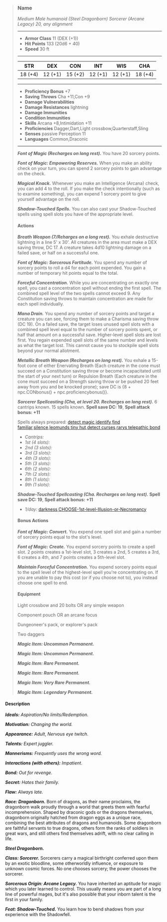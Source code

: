 >### Name
>*Medium Male humanoid (Steel Dragonborn) Sorcerer (Arcane Legacy) 20, any alignment*
>___
>- **Armor Class** 11 (DEX (+1))
>- **Hit Points** 133 (20d6 + 40)
>- **Speed** 30 ft
>___
>|**STR**|**DEX**|**CON**|**INT**|**WIS**|**CHA**|
>|:-:|:-:|:-:|:-:|:-:|:-:|
>|18 (+4)|12 (+1)|15 (+2)|12 (+1)|12 (+1)|18 (+4)|
>___
>- **Proficiency Bonus** +7
>- **Saving Throws** Cha +11,Con +9
>- **Damage Vulnerabilities** 
>- **Damage Resistances** lightning
>- **Damage Immunities** 
>- **Condition Immunities** 
>- **Skills** Arcana +8,Intimidation +11
>- **Proficiencies** Dagger,Dart,Light crossbow,Quarterstaff,Sling
>- **Senses** passive Perception 11
>- **Languages** Common,Draconic
>___
>***Font of Magic (Recharges on long rest).*** You have 20 sorcery points.
>
>***Font of Magic: Empowering Reserves.*** When you make an ability check on your turn, you can spend 2 sorcery points to gain advantage on the check.
>
>***Magical Knack.*** Whenever you make an Intelligence (Arcana) check, you can add 4 to the roll. If you make the check intentionally (such as to examine something), you can expend 1 sorcery point to give yourself advantage on the roll.
>
>***Shadow-Touched Spells.*** You can also cast your Shadow-Touched spells using spell slots you have of the appropriate level.
>
>#### Actions
>***Breath Weapon (7/Reharges on a long rest).*** You exhale destructive lightning in a line 5' x 30'. All creatures in the area must make a DEX saving throw, DC 17. A creature takes 4d10 lightning damage on a failed save, or half on a successful one.
>
>***Font of Magic: Sorcerous Fortitude.*** You spend any number of sorcery points to roll a d4 for each point expended. You gain a number of temporary hit points equal to the total.
>
>***Forceful Concentration.*** While you are concentrating on exactly one spell, you cast a concentration spell without ending the first spell. The combined spell level of the two spells cannot exceed 9. Any Constitution saving throws to maintain concentration are made for each spell individually.
>
>***Mana Drain.*** You spend any number of sorcery points and target a creature you can see, forcing them to make a Charisma saving throw (DC 19). On a failed save, the target loses unused spell slots with a combined spell level equal to the number of sorcery points spent, or half that amount on a successful save. Higher-level spell slots are lost first. You regain expended spell slots of the same number and levels as what the target lost. This cannot cause you to stockpile spell slots beyond your normal allotment.
>
>***Metallic Breath Weapon (Recharges on long rest).*** You exhale a 15-foot cone of either Enervating Breath (Each creature in the cone must succeed on a Constitution saving throw or become incapacitated until the start of your next turn) or Repulsion Breath (Each creature in the cone must succeed on a Strength saving throw or be pushed 20 feet away from you and be knocked prone); save DC is {8 + npc.CONbonus() + npc.proficiencybonus()}.
>
>***Sorcerer Spellcasting (Cha, at level 20. Recharges on long rest).*** 6 cantrips known. 15 spells known. **Spell save DC: 19**, **Spell attack bonus: +11**
>
>
>Spells always prepared: [detect magic](http://azgaarnoth.tedneward.com/magic/spells/detect-magic/),[identify](http://azgaarnoth.tedneward.com/magic/spells/identify/),[find familiar](http://azgaarnoth.tedneward.com/magic/spells/find-familiar/),[silence](http://azgaarnoth.tedneward.com/magic/spells/silence/),[leomunds tiny hut](http://azgaarnoth.tedneward.com/magic/spells/leomunds-tiny-hut/),[detect curses](http://azgaarnoth.tedneward.com/magic/spells/detect-curses/),[rarys telepathic bond](http://azgaarnoth.tedneward.com/magic/spells/rarys-telepathic-bond/)
>
>* *Cantrips:* 
>* *1st (4 slots):* 
>* *2nd (3 slots):* 
>* *3rd (3 slots):* 
>* *4th (3 slots):* 
>* *5th (3 slots):* 
>* *6th (2 slots):* 
>* *7th (2 slots):* 
>* *8th (1 slots):* 
>* *9th (1 slots):* 
>
>***Shadow-Touched Spellcasting (Cha. Recharges on long rest).*** **Spell save DC: 19**, **Spell attack bonus: +11**
>
>* *1/day:* [darkness](http://azgaarnoth.tedneward.com/magic/spells/darkness/),[CHOOSE-1st-level-Illusion-or-Necromancy](http://azgaarnoth.tedneward.com/magic/spells/CHOOSE-1st-level-Illusion-or-Necromancy/)
>
>
>#### Bonus Actions
>***Font of Magic: Convert.*** You expend one spell slot and gain a number of sorcery points equal to the slot's level.
>
>***Font of Magic: Create.*** You expend sorcery points to create a spell slot. 2 points creates a 1st-level slot, 3 creates a 2nd, 5 creates a 3rd, 6 creates a 4th, and 7 points creates a 5th-level slot.
>
>***Maintain Forceful Concentration.*** You expend sorcery points equal to the spell level of the highest-level spell you're concentrating on. If you are unable to pay this cost (or if you choose not to), you instead choose one spell to end.
>
>
>#### Equipment
>Light crossbow and 20 bolts OR any simple weapon
>
>Component pouch OR an arcane focus
>
>Dungeoneer's pack, or explorer's pack
>
>Two daggers
>
>***Magic Item: Uncommon Permanent.***
>
>***Magic Item: Uncommon Permanent.***
>
>***Magic Item: Rare Permanent.***
>
>***Magic Item: Rare Permanent.***
>
>***Magic Item: Very Rare Permanent.***
>
>***Magic Item: Legendary Permanent.***
>

#### Description
***Ideals:*** *Aspiration/No limits/Redemption.*

***Motivation:*** *Changing the world.*

***Appearance:*** *Adult*, *Nervous eye twitch.*

***Talents:*** *Expert juggler.*

***Mannerisms:*** *Frequently uses the wrong word.*

***Interactions (with others):*** *Impatient*.

***Bond:*** *Out for revenge.*

***Secret:*** *Hates their family.*

***Flaw:*** *Always late.*

***Race: Dragonborn.*** Born of dragons, as their name proclaims, the dragonborn walk proudly through a world that greets them with fearful incomprehension. Shaped by draconic gods or the dragons themselves, dragonborn originally hatched from dragon eggs as a unique race, combining the best attributes of dragons and humanoids. Some dragonborn are faithful servants to true dragons, others form the ranks of soldiers in great wars, and still others find themselves adrift, with no clear calling in life.

***Steel Dragonborn.***

***Class: Sorcerer.*** Sorcerers carry a magical birthright conferred upon them by an exotic bloodline, some otherworldly influence, or exposure to unknown cosmic forces. No one chooses sorcery; the power chooses the sorcerer.

***Sorcerous Origin: Arcane Legacy.*** You have inherited an aptitude for magic which you later learned to control. This usually means you are part of a long line of powerful mages, but it's also possible that your inborn talent is the first in your family.

***Feat: Shadow-Touched.*** You learn how to bend shadows from your experience with the Shadowfell.



